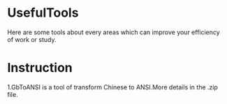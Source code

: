 # UsefulTools
 Here are some tools about every areas which can improve your efficiency of work or study.
# Instruction
1.GbToANSI is a tool of transform Chinese to ANSI.More details in the .zip file.<br>

